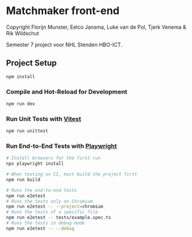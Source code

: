 # Matchmaker front-end

Copyright Florijn Munster, Eelco Jansma, Luke van de Pol, Tjerk Venema & Rik Wildschut

Semester 7 project voor NHL Stenden HBO-ICT.

## Project Setup

```sh
npm install
```

### Compile and Hot-Reload for Development

```sh
npm run dev
```

### Run Unit Tests with [Vitest](https://vitest.dev/)

```sh
npm run unittest
```

### Run End-to-End Tests with [Playwright](https://playwright.dev)

```sh
# Install browsers for the first run
npx playwright install

# When testing on CI, must build the project first
npm run build

# Runs the end-to-end tests
npm run e2etest
# Runs the tests only on Chromium
npm run e2etest -- --project=chromium
# Runs the tests of a specific file
npm run e2etest -- tests/example.spec.ts
# Runs the tests in debug mode
npm run e2etest -- --debug
```
